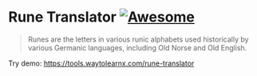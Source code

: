 # Rune Translator [![Awesome](https://cdn.rawgit.com/sindresorhus/awesome/d7305f38d29fed78fa85652e3a63e154dd8e8829/media/badge.svg)](https://github.com/sindresorhus/awesome)

>Runes are the letters in various runic alphabets used historically by various Germanic languages, including Old Norse and Old English.

Try demo: https://tools.waytolearnx.com/rune-translator
